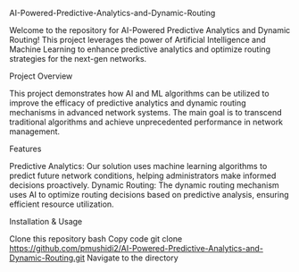 
AI-Powered-Predictive-Analytics-and-Dynamic-Routing

Welcome to the repository for AI-Powered Predictive Analytics and Dynamic Routing! This project leverages the power of Artificial Intelligence and Machine Learning to enhance predictive analytics and optimize routing strategies for the next-gen networks.

Project Overview

This project demonstrates how AI and ML algorithms can be utilized to improve the efficacy of predictive analytics and dynamic routing mechanisms in advanced network systems. The main goal is to transcend traditional algorithms and achieve unprecedented performance in network management.

Features

Predictive Analytics: Our solution uses machine learning algorithms to predict future network conditions, helping administrators make informed decisions proactively.
Dynamic Routing: The dynamic routing mechanism uses AI to optimize routing decisions based on predictive analysis, ensuring efficient resource utilization.

Installation & Usage

Clone this repository
bash
Copy code
git clone https://github.com/pmushidi2/AI-Powered-Predictive-Analytics-and-Dynamic-Routing.git
Navigate to the directory
